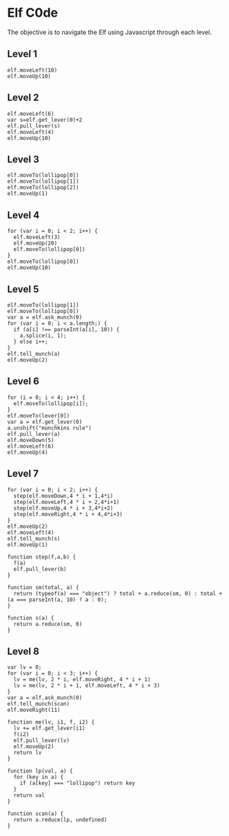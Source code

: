 # Elf C0de
The objective is to navigate the Elf using Javascript through each level.

## Level 1
```
elf.moveLeft(10)
elf.moveUp(10)
```
## Level 2
```
elf.moveLeft(6)
var s=elf.get_lever(0)+2
elf.pull_lever(s)
elf.moveLeft(4)
elf.moveUp(10)
```
## Level 3
```
elf.moveTo(lollipop[0])
elf.moveTo(lollipop[1])
elf.moveTo(lollipop[2])
elf.moveUp(1)
```
## Level 4
```
for (var i = 0; i < 2; i++) {
  elf.moveLeft(3)
  elf.moveUp(20)
  elf.moveTo(lollipop[0])
}
elf.moveTo(lollipop[0])
elf.moveUp(10)
```
## Level 5
```
elf.moveTo(lollipop[1])
elf.moveTo(lollipop[0])
var a = elf.ask_munch(0)
for (var i = 0; i < a.length;) {
  if (a[i] !== parseInt(a[i], 10)) {
    a.splice(i, 1);
  } else i++;
}
elf.tell_munch(a)
elf.moveUp(2)
```
## Level 6
```
for (i = 0; i < 4; i++) {
  elf.moveTo(lollipop[i]);
}
elf.moveTo(lever[0])
var a = elf.get_lever(0)
a.unshift("munchkins rule")
elf.pull_lever(a)
elf.moveDown(5)
elf.moveLeft(6)
elf.moveUp(4)
```
## Level 7
```
for (var i = 0; i < 2; i++) {
  step(elf.moveDown,4 * i + 1,4*i)
  step(elf.moveLeft,4 * i + 2,4*i+1)
  step(elf.moveUp,4 * i + 3,4*i+2)
  step(elf.moveRight,4 * i + 4,4*i+3)
}
elf.moveUp(2)
elf.moveLeft(4)
elf.tell_munch(s)
elf.moveUp(1)

function step(f,a,b) {
  f(a)
  elf.pull_lever(b)
}

function sm(total, a) {
  return (typeof(a) === "object") ? total + a.reduce(sm, 0) : total + (a === parseInt(a, 10) ? a : 0);
}

function s(a) {
  return a.reduce(sm, 0)
}
```

## Level 8
```
var lv = 0;
for (var i = 0; i < 3; i++) {
  lv = me(lv, 2 * i, elf.moveRight, 4 * i + 1)
  lv = me(lv, 2 * i + 1, elf.moveLeft, 4 * i + 3)
}
var a = elf.ask_munch(0)
elf.tell_munch(scan)
elf.moveRight(11)

function me(lv, i1, f, i2) {
  lv += elf.get_lever(i1)
  f(i2)
  elf.pull_lever(lv)
  elf.moveUp(2)
  return lv
}

function lp(val, a) {
  for (key in a) {
    if (a[key] === "lollipop") return key
  }
  return val
}

function scan(a) {
  return a.reduce(lp, undefined)
}
```
<!--stackedit_data:
eyJoaXN0b3J5IjpbNjg2MDE5MzcxLDk3NjkyMDg5XX0=
-->